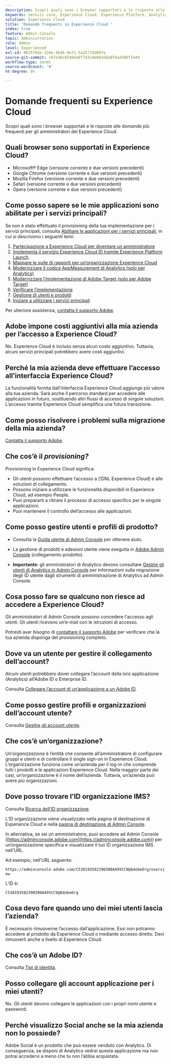 ```yaml
---
description: Scopri quali sono i browser supportati e le risposte alle domande più frequenti per gli amministratori di Adobe Experience Cloud.
keywords: servizi core, Experience Cloud, Experience Platform, Analytics, Target, user management, gestione utenti.
solution: Experience Cloud
title: 'Domande frequenti su Experience Cloud '
index: true
feature: Admin Console
topic: Administration
role: Admin
level: Experienced
exl-id: 062576da-328e-4b46-9e71-5a25733d607a
source-git-commit: c6fe48c65994a8f743c8e80a58a0fbad386ffe49
workflow-type: tm+mt
source-wordcount: '0'
ht-degree: 0%

---
```


# Domande frequenti su Experience Cloud

Scopri quali sono i browser supportati e le risposte alle domande più frequenti per gli amministratori del Experience Cloud.

## Quali browser sono supportati in Experience Cloud?

* Microsoft® Edge (versione corrente e due versioni precedenti)
* Google Chrome (versione corrente e due versioni precedenti)
* Mozilla Firefox (versione corrente e due versioni precedenti)
* Safari (versione corrente e due versioni precedenti)
* Opera (versione corrente e due versioni precedenti)

## Come posso sapere se le mie applicazioni sono abilitate per i servizi principali?

Se non è stato effettuato il provisioning della tua implementazione per i servizi principali, consulta [Abilitare le applicazioni per i servizi principali](core-services.md#concept_07ED1D5C64234E77976E6D572E78FB9C), in cui si descrivono i seguenti temi:

1. [Partecipazione a Experience Cloud per diventare un amministratore](core-services.md#section_2423F0BD3DF642658103310EE5EA6154)
1. [Implementa il servizio Experience Cloud ID tramite Experience Platform Launch](https://experienceleague.adobe.com/docs/experience-platform/tags/get-started/quick-start.html?lang=it).
1. [Mappare le suite di rapporti per un’organizzazione Experience Cloud](core-services.md#concept_apg_zq2_rw)
1. [Modernizzare il codice AppMeasurement di Analytics (solo per Analytics)](core-services.md#section_1798D9D0F05C47E29816AC4EEB9A0913)
1. [Modernizzare l’implementazione di Adobe Target (solo per Adobe Target)](core-services.md#section_C2F4493C7A36406DAE2266B429A4BD24)
1. [Verificare l’implementazione](core-services.md#section_E641782A0F4F44AF8C9C91216BE330D5)
1. [Gestione di utenti e prodotti](core-services.md#section_B6E95F4E0E12483CB9DA99CBC0C5A4AF)
1. [Iniziare a utilizzare i servizi principali](core-services.md#section_960C06093623462E8EA247B3E97274A1)

Per ulteriore assistenza, [contatta il supporto Adobe](https://experienceleague.adobe.com/?support-solution=General&amp;lang=it#support).

## Adobe impone costi aggiuntivi alla mia azienda per l’accesso a Experience Cloud?

No. Experience Cloud è incluso senza alcun costo aggiuntivo. Tuttavia, alcuni servizi principali potrebbero avere costi aggiuntivi.

## Perché la mia azienda deve effettuare l’accesso all’interfaccia Experience Cloud?

La funzionalità fornita dall&#39;interfaccia Experience Cloud aggiunge più valore alla tua azienda. Sarà anche il percorso standard per accedere alle applicazioni in futuro, sostituendo altri flussi di accesso di singole soluzioni. L’accesso tramite Experience Cloud semplifica una futura transizione.

## Come posso risolvere i problemi sulla migrazione della mia azienda?

[Contatta il supporto Adobe](https://experienceleague.adobe.com/?support-solution=General#support).

## Che cos’è il _provisioning?_

Provisioning in Experience Cloud significa:

* Gli utenti possono effettuare l’accesso a [!DNL Experience Cloud] e alle soluzioni di collegamento.
* Possono iniziare a utilizzare le funzionalità disponibili in Experience Cloud, ad esempio People.
* Puoi prepararti a ritirare il processo di accesso specifico per le singole applicazioni.
* Puoi mantenere il controllo dell’accesso alle applicazioni.

## Come posso gestire utenti e profili di prodotto?

* Consulta la [Guida utente di Admin Console](https://helpx.adobe.com/it/enterprise/admin-guide.html) per ottenere aiuto.

* La gestione di prodotti e adesioni utente viene eseguita in [Adobe Admin Console](https://adminconsole.adobe.com/enterprise) (collegamento prodotto).

* **Importante:** gli amministratori di Analytics devono consultare [Gestire gli utenti di Analytics in Admin Console](https://experienceleague.adobe.com/docs/analytics/admin/user-product-management/migrate-users/c-migration-tool.html?lang=it) per informazioni sulla migrazione degli ID utente dagli strumenti di amministrazione di Analytics ad Admin Console.

## Cosa posso fare se qualcuno non riesce ad accedere a Experience Cloud?

Gli amministratori di Admin Console possono concedere l&#39;accesso agli utenti. Gli utenti ricevono un’e-mail con le istruzioni di accesso.

Potresti aver bisogno di [contattare il supporto Adobe](https://experienceleague.adobe.com/?support-solution=General#support) per verificare che la tua azienda disponga del provisioning completo.

## Dove va un utente per gestire il collegamento dell’account?

Alcuni utenti potrebbero dover collegare l’account della loro applicazione (Analytics) all’Adobe ID o Enterprise ID.

Consulta [Collegare l’account di un’applicazione a un Adobe ID](organizations.md#task_FD389E78640848919E247AC5E95B8369).

## Come posso gestire profili e organizzazioni dell’account utente?

Consulta [Gestire gli account utente](organizations.md#topic_C31CB834F109465A82ED57FF0563B3F1).

## Che cos’è un’organizzazione?

Un’*organizzazione* è l’entità che consente all’amministratore di configurare gruppi e utenti e di controllare il single sign-on in Experience Cloud. L’organizzazione funziona come un’azienda per il log-in che comprende tutti i prodotti e le applicazioni Experience Cloud. Nella maggior parte dei casi, un’organizzazione è il nome dell’azienda. Tuttavia, un’azienda può avere più organizzazioni.

## Dove posso trovare l’ID organizzazione IMS?

Consulta [Ricerca dell’ID organizzazione](organizations.md).

L’ID organizzazione viene visualizzato nella pagina di destinazione di Experience Cloud e nella [pagina di destinazione di Admin Console](https://adminconsole.adobe.com).

In alternativa, se sei un amministratore, puoi accedere ad Admin Console ([https://adminconsole.adobe.com](https://adminconsole.adobe.com)) per un’organizzazione specifica e visualizzare il tuo lD organizzazione IMS nell’URL.

Ad esempio, nell’URL seguente:

`https://adminconsole.adobe.com/C538193582390300A495CC9@AdobeOrg/overview`

L’ID è:

`C538193582390300A495CC9@AdobeOrg`

## Cosa devo fare quando uno dei miei utenti lascia l’azienda?

È necessario rimuoverne l’accesso dall’applicazione. Essi non potranno accedere al prodotto da Experience Cloud o mediante accesso diretto. Devi rimuoverli anche a livello di Experience Cloud.

## Che cos’è un Adobe ID?

Consulta [Tipi di identità](https://helpx.adobe.com/it/enterprise/using/identity.html).

## Posso collegare gli account applicazione per i miei utenti?

No. Gli utenti devono collegare le applicazioni con i propri nomi utente e password.

## Perché visualizzo Social anche se la mia azienda non lo possiede?

Adobe Social è un prodotto che può essere venduto con Analytics. Di conseguenza, se disponi di Analytics vedrai questa applicazione ma non potrai accedervi a meno che tu non l’abbia acquistata.
